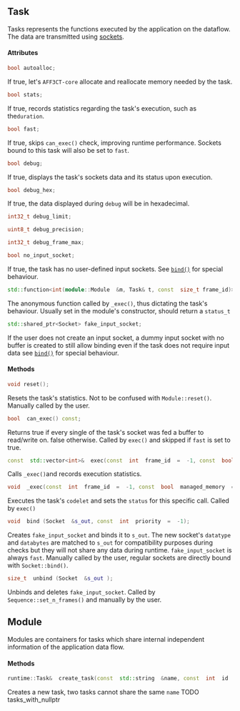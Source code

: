 ## Task  
Tasks represents the functions executed by the application on the dataflow. The data are transmitted using [sockets](Socket.md).

#### Attributes  
```cpp
bool autoalloc;
```
If true, let's `AFF3CT-core` allocate and reallocate memory needed by the task.
```cpp
bool stats;
```
 If true, records statistics regarding the task's execution, such as the`duration`.  

```cpp
bool fast;
``` 
If true, skips `can_exec()` check, improving runtime performance. Sockets bound to this task will also be set to `fast`.  

```cpp
bool debug;
``` 
If true, displays the task's sockets data and its status upon execution.
```cpp
bool debug_hex;
```
If true, the data displayed during `debug` will be in hexadecimal.
```cpp
int32_t debug_limit;
```   
```cpp
uint8_t debug_precision;
```  
```cpp 
int32_t debug_frame_max;
```  
```cpp
bool no_input_socket;
``` 
If true, the task has no user-defined input sockets. See [`bind()`](Socket.md) for special behaviour.  
```cpp
std::function<int(module::Module  &m, Task& t, const  size_t frame_id)>  codelet;
``` 
The anonymous function called by `_exec()`, thus dictating the task's behaviour. Usually set in the module's constructor, should return a `status_t`  
```cpp
std::shared_ptr<Socket> fake_input_socket;
```
If the user does not create an input socket, a dummy input socket with no buffer is created to still allow binding even if the task does not require input data see [`bind()`](Socket.md) for special behaviour.  

#### Methods
```cpp
void reset();
```
Resets the task's statistics. Not to be confused with `Module::reset()`.
Manually called by the user.
```cpp
bool  can_exec() const;
```
Returns true if every single of the task's socket was fed a buffer to read/write on. false otherwise. 
Called by `exec()` and skipped if `fast` is set to true.
```cpp
const  std::vector<int>&  exec(const  int  frame_id  =  -1, const  bool  managed_memory  =  true);
```
Calls `_exec()`and records execution statistics.

```cpp
void  _exec(const  int  frame_id  =  -1, const  bool  managed_memory  =  true);
```
Executes the task's `codelet` and sets the `status` for this specific call.
Called by `exec()`

```cpp
void  bind (Socket  &s_out, const  int  priority  =  -1);
```
Creates `fake_input_socket` and binds it to `s_out`. The new socket's `datatype` and `databytes` are matched to `s_out` for compatibility purposes during checks but they will not share any data during runtime. `fake_input_socket` is always `fast`.
Manually called by the user, regular sockets are directly bound with `Socket::bind()`.
```cpp
size_t  unbind (Socket  &s_out );
```
Unbinds and deletes `fake_input_socket`.
Called by `Sequence::set_n_frames()` and manually by the user.

## Module  
Modules are containers for tasks which share internal independent information of the application data flow.  

#### Methods

```cpp
runtime::Task&  create_task(const  std::string  &name, const  int  id  =  -1);
```
Creates a new task, two tasks cannot share the same `name`
TODO tasks_with_nullptr
